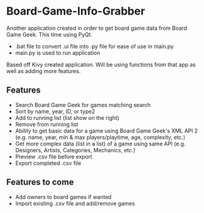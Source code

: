 # Board-Game-Info-Grabber
Another application created in order to get board game data from Board Game Geek. This time using PyQt.

 * .bat file to convert .ui file into .py file for ease of use in main.py
 * main.py is used to run application

 Based off Kivy created application. Will be using functions from that app as well as adding more features.


## Features
* Search Board Game Geek for games matching search
* Sort by name, year, ID, or type2
* Add to running list (list show on the right)
* Remove from running list
* Ability to get basic data for a game using Board Game Geek's XML API 2 (e.g. name, year, min & max players/playtime, age, complexity, etc.)
* Get more complex data (list in a list) of a game using same API (e.g. Designers, Artists, Categories, Mechanics, etc.)
* Preview .csv file before export
* Export completed .csv file


## Features to come
* Add owners to board games if wanted
* Import existing .csv file and add/remove games
